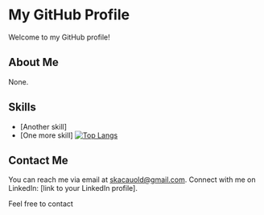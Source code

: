 <!--
**skacauold/skacauold** is a ✨ _special_ ✨ repository because its `README.md` (this file) appears on your GitHub profile.

Here are some ideas to get you started:

- 🔭 I’m currently working on ...
- 🌱 I’m currently learning ...
- 👯 I’m looking to collaborate on ...
- 🤔 I’m looking for help with ...
- 💬 Ask me about ...
- 📫 How to reach me: ...
- 😄 Pronouns: ...
- ⚡ Fun fact: ...
-->


# My GitHub Profile

Welcome to my GitHub profile! 

## About Me

None. 

## Skills

- [Another skill]
- [One more skill]
[![Top Langs](https://github-readme-stats-git-masterrstaa-rickstaa.vercel.app/api/top-langs/?username=skacauold)](https://github.com/skacauold/github-readme-stats)

## Contact Me

You can reach me via email at skacauold@gmail.com. 
Connect with me on LinkedIn: [link to your LinkedIn profile].

Feel free to contact
